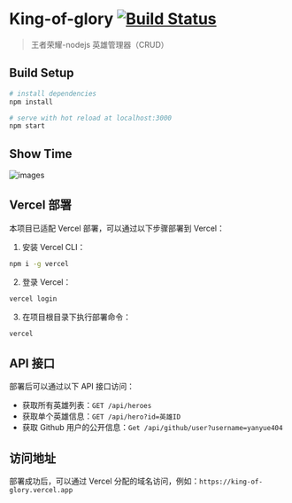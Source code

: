 # King-of-glory [![Build Status](https://travis-ci.org/xiaoyueyue165/King-of-glory.svg?branch=master)](https://travis-ci.org/xiaoyueyue165/King-of-glory)

> 王者荣耀-nodejs 英雄管理器（CRUD）

## Build Setup

```bash
# install dependencies
npm install

# serve with hot reload at localhost:3000
npm start

```

## Show Time

![images](./screenshot/showTime.gif)

## Vercel 部署

本项目已适配 Vercel 部署，可以通过以下步骤部署到 Vercel：

1. 安装 Vercel CLI：

```bash
npm i -g vercel
```

2. 登录 Vercel：

```bash
vercel login
```

3. 在项目根目录下执行部署命令：

```bash
vercel
```

## API 接口

部署后可以通过以下 API 接口访问：

- 获取所有英雄列表：`GET /api/heroes`
- 获取单个英雄信息：`GET /api/hero?id=英雄ID`
- 获取 Github 用户的公开信息：`Get /api/github/user?username=yanyue404`

## 访问地址

部署成功后，可以通过 Vercel 分配的域名访问，例如：`https://king-of-glory.vercel.app`
